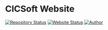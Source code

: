 # CICSoft Website

[![Repository Status](https://img.shields.io/badge/Repository%20Status-In%20Development-dark%20green.svg)](https://github.com/umass-cicsoft/umass-cicsoft.github.io)
[![Website Status](https://img.shields.io/badge/Website%20Status-Online-green)](https://umass-cicsoft.github.io/)
[![Author](https://img.shields.io/badge/Author-UMass%20CICSoft%20Website%20Team-blue.svg)](https://github.com/orgs/umass-cicsoft/teams/website-team)